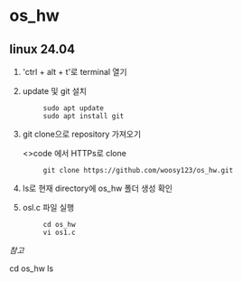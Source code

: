 # os_hw
## linux 24.04 

1. 'ctrl + alt + t'로 terminal 열기
2. update 및 git 설치

            sudo apt update
            sudo apt install git
  
4. git clone으로 repository 가져오기
   
   <>code 에서 HTTPs로 clone
   
            git clone https://github.com/woosy123/os_hw.git

5. ls로 현재 directory에 os_hw 폴더 생성 확인       
6. osl.c 파일 실행

            cd os_hw
            vi os1.c


*참고*

  cd os_hw
  ls
  

